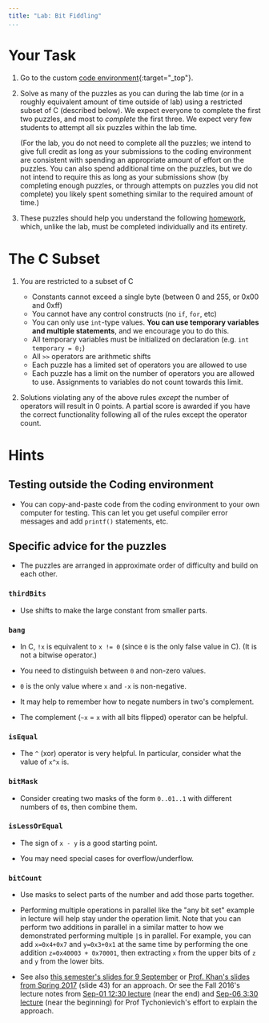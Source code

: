 ```yaml
---
title: "Lab: Bit Fiddling"
...
```


# Your Task

1.  Go to the custom [code environment]({{site.submit_site}}/bithw/bitlab.php){:target="_top"}.

2.  Solve as many of the puzzles as you can during the lab time (or in a roughly equivalent amount of time
    outside of lab) using a restricted subset of C (described below).
    We expect everyone to complete the first two puzzles, and most to *complete* the first three.
    We expect very few students to attempt all six puzzles within the lab time.

    (For the lab, you do not need to complete all the puzzles;
    we intend to give full credit as long as your submissions to the coding environment are consistent
    with spending an appropriate amount of effort on the puzzles. You can also spend additional
    time on the puzzles, but we do not intend to require this as long as your submissions show
    (by completing enough puzzles, or through attempts on puzzles you did not complete) you likely
    spent something similar to the required amount of time.)

3.  These puzzles should help you understand the following [homework](bithw.html), which, unlike
    the lab, must be completed individually and its entirety.

# The C Subset

1.  You are restricted to a subset of C

    - Constants cannot exceed a single byte (between 0 and 255, or 0x00 and 0xff)
    - You cannot have any control constructs (no `if`, `for`, etc)
    - You can only use `int`-type values. **You can use temporary variables and multiple statements**, and we encourage you to do this.
    - All temporary variables must be initialized on declaration (e.g. `int temporary = 0;`)
    - All `>>` operators are arithmetic shifts
    - Each puzzle has a limited set of operators you are allowed to use
    - Each puzzle has a limit on the number of operators you are allowed to use. Assignments to variables do not count towards this limit.

2.  Solutions violating any of the above rules *except* the number of operators will result in 0 points.
    A partial score is awarded if you have the correct functionality following
    all of the rules except the operator count. 

# Hints

## Testing outside the Coding environment

*   You can copy-and-paste code from the coding environment to your own computer for testing. 
    This can let you get useful compiler error messages and add `printf()` statements, etc.

## Specific advice for the puzzles

*   The puzzles are arranged in approximate order of difficulty and build on each other.

### `thirdBits`

*   Use shifts to make the large constant from smaller parts.

### `bang`

*   In C, `!x` is equivalent to `x != 0` (since `0` is the only false value in C). (It is not a bitwise operator.)

*   You need to distinguish between `0` and non-zero values.

*   `0` is the only value where `x` and `-x` is non-negative.

*   It may help to remember how to negate numbers in two's complement.

*   The complement (`~x` = `x` with all bits flipped) operator can be helpful.

### `isEqual`

*   The `^` (xor) operator is very helpful. In particular, consider what the value of `x^x` is.

### `bitMask`

*   Consider creating two masks of the form `0..01..1` with different numbers of `0`s, then combine them.

### `isLessOrEqual`

*   The sign of `x - y` is a good starting point.

*   You may need special cases for overflow/underflow.

### `bitCount`

*  Use masks to select parts of the number and add those parts together.

*  Performing multiple operations in parallel like the "any bit set" example in lecture will help stay under the operation limit.  Note that you can perform two additions in parallel in a similar matter to how we demonstrated performing multiple `|`s in parallel. For example, you can add `x=0x4+0x7` and `y=0x3+0x1` at the same time by performing the one addition `z=0x40003 + 0x70001`, then extracting `x` from the upper bits of `z` and `y` from the lower bits.

*  See also [this semester's slides for 9 September](slides/20210909-slides.pdf) or [Prof. Khan's slides from Spring 2017](https://www.cs.virginia.edu/~cr4bd/3330/S2017/notes/20170131am-slides-1up.pdf) (slide 43) for an approach.
    Or see the Fall 2016's lecture notes from [Sep-01 12:30 lecture](https://www.cs.virginia.edu/luther/3330/F2016/notes.php?date=20160901) (near the end)
    and [Sep-06 3:30 lecture](https://www.cs.virginia.edu/luther/3330/F2016/notes.php?date=20160906) (near the beginning)
    for Prof Tychonievich's effort to explain the approach.
